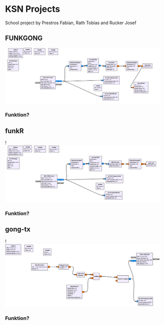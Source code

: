 # KSN Projects
School project by Prestros Fabian, Rath Tobias and Rucker Josef

## FUNKGONG

![FUNKGONG Flow-Graph](Images/FUNKGONG.png)

### Funktion?

## funkR

!![funkR Flow-Graph](Images/funkR.png)

### Funktion?

## gong-tx

!![gong-tx Flow-Graph](Images/gong-tx.png)

### Funktion?

